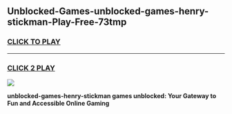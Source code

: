 
## Unblocked-Games-unblocked-games-henry-stickman-Play-Free-73tmp
<h3>
<a href="https://premium76.site?title=unblocked-games-henry-stickman&ref=20A">CLICK TO PLAY</a></h3>
<hr>

<h3>
<a href="https://premium76.site?title=unblocked-games-henry-stickman&ref=20A">CLICK 2 PLAY</a>
  
</h3>

<a href="https://premium76.site?title=unblocked-games-henry-stickman&ref=20A"><img src="https://clearcache.store/games.png"></a>


**unblocked-games-henry-stickman games unblocked: Your Gateway to Fun and Accessible Online Gaming**
